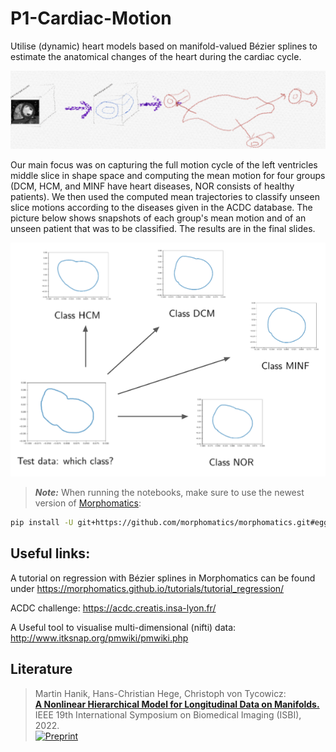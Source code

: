 # P1-Cardiac-Motion
Utilise (dynamic) heart models based on manifold-valued Bézier splines to estimate the anatomical changes of the heart during the cardiac cycle.

![Screenshot](docs/images/pipeline.png)

Our main focus was on capturing the full motion cycle of the left ventricles middle slice in shape space and computing the mean motion for 
four groups (DCM, HCM, and MINF have heart diseases, NOR consists of healthy patients). 
We then used the computed mean trajectories to classify unseen slice motions according to the diseases given in the ACDC database. 
The picture below shows snapshots of each group's mean motion and of an unseen patient that was to be classified. The results are in the final slides.

![Screenshot](docs/images/question.png)

> **_Note:_** When running the notebooks, make sure to use the newest version of [Morphomatics](https://morphomatics.github.io):
```bash
pip install -U git+https://github.com/morphomatics/morphomatics.git#egg=morphomatics
```

## Useful links:

A tutorial on regression with Bézier splines in Morphomatics can be found under https://morphomatics.github.io/tutorials/tutorial_regression/

ACDC challenge: https://acdc.creatis.insa-lyon.fr/

A Useful tool to visualise multi-dimensional (nifti) data: http://www.itksnap.org/pmwiki/pmwiki.php

## Literature

> Martin Hanik, Hans-Christian Hege, Christoph von Tycowicz:  
> **[A Nonlinear Hierarchical Model for Longitudinal Data on Manifolds.](http://arxiv.org/pdf/2202.01180)**  
> IEEE 19th International Symposium on Biomedical Imaging (ISBI), 2022.</br>
> [![Preprint](https://img.shields.io/badge/arXiv-2202.01180-red)](http://arxiv.org/abs/2202.01180)
